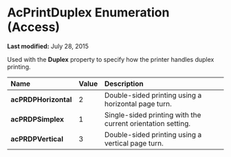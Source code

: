 
# AcPrintDuplex Enumeration (Access)

 **Last modified:** July 28, 2015

Used with the  **Duplex** property to specify how the printer handles duplex printing.


|**Name**|**Value**|**Description**|
|:-----|:-----|:-----|
| **acPRDPHorizontal**|2|Double-sided printing using a horizontal page turn.|
| **acPRDPSimplex**|1|Single-sided printing with the current orientation setting.|
| **acPRDPVertical**|3|Double-sided printing using a vertical page turn.|

